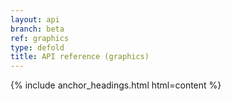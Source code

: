 ```yaml
---
layout: api
branch: beta
ref: graphics
type: defold
title: API reference (graphics)
---
```

{% include anchor_headings.html html=content %}